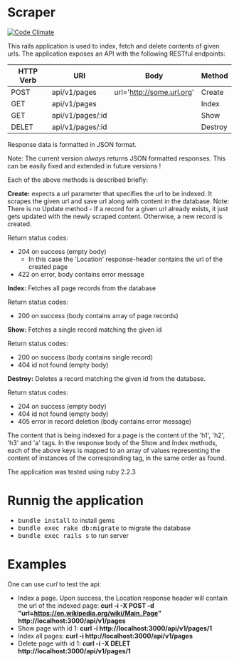 # Scraper

[![Code Climate](https://codeclimate.com/github/bnadav/scraper/badges/gpa.svg)](https://codeclimate.com/github/bnadav/scraper)

This rails application is used to index, fetch and delete contents of given urls.
The application exposes an API with the following RESTful endpoints:

| HTTP Verb | URI              | Body                      | Method      |
|-----------|------------------|---------------------------|-------------|
|  POST     | api/v1/pages     | url='http://some.url.org' | Create      |
|  GET      | api/v1/pages     |                           | Index       |
|  GET      | api/v1/pages/:id |                           | Show        |
|  DELET    | api/v1/pages/:id |                           | Destroy     |

Response data is formatted in JSON format.

Note: The current version *always* returns JSON formatted responses. 
This can be easily fixed and extended in future versions !

Each of the above methods is described briefly:

__Create:__ expects a url parameter that specifies the url to be indexed.
It scrapes the given url and save url along with content in the database.
Note: There is no Update method - If a record for a given url already exists, 
it just gets updated with the newly scraped content. Otherwise, a new record is created.

Return status codes: 
* 204 on success (empty body)
  * In this case the 'Location' response-header contains the url of the created page
* 422 on error, body contains error message

__Index:__ Fetches all page records from the database 

Return status codes:
* 200 on success (body contains array of page records)

__Show:__ Fetches a single record matching the given id

Return status codes:
* 200 on success (body contains single record)
* 404 id not found (empty body) 

__Destroy:__ Deletes a record matching the given id from the database.

Return status codes:
* 204 on success (empty body)
* 404 id not found (empty body)
* 405 error in record deletion (body contains error message)

The content that is being indexed for a page is the content of the 'h1', 'h2', 'h3' and 'a' tags.
In the response body of the Show and Index methods, each of the above keys is 
mapped to an array of values representing the content of instances of the corresponding tag, in the same order as found.

The application was tested using ruby 2.2.3 

# Runnig the application
* <tt>bundle install</tt> to install gems
* <tt>bundle exec rake db:migrate</tt> to migrate the database
* <tt>bundle exec rails s</tt> to run server

# Examples
One can use _curl_ to test the api:

* Index a page. Upon success, the Location response header will contain the url of the indexed page:
  __curl -i -X POST -d "url=https://en.wikipedia.org/wiki/Main_Page" http://localhost:3000/api/v1/pages__
* Show page with id 1:
  __curl -i http://localhost:3000/api/v1/pages/1__
* Index all pages:
  __curl -i http://localhost:3000/api/v1/pages__
* Delete page with id 1:
  __curl -i -X DELET http://localhost:3000/api/v1/pages/1__

